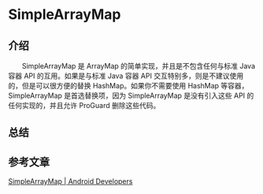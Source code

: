 # SimpleArrayMap

## 介绍
　　SimpleArrayMap 是 ArrayMap 的简单实现，并且是不包含任何与标准 Java 容器 API 的互用。如果是与标准 Java 容器 API 交互特别多，则是不建议使用的，但是可以很方便的替换 HashMap。如果你不需要使用 HashMap 等容器，SimpleArrayMap 是首选替换项，因为 SimpleArrayMap 是没有引入这些 API 的任何实现的，并且允许 ProGuard 删除这些代码。

## 总结



## 参考文章
[SimpleArrayMap | Android Developers](https://developer.android.google.cn/reference/kotlin/androidx/collection/SimpleArrayMap)